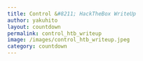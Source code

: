 ```yaml
---
title: Control &#8211; HackTheBox WriteUp
author: yakuhito
layout: countdown
permalink: control_htb_writeup
image: /images/control_htb_writeup.jpeg
category: countdown
---
```


<script>
var release_date = new Date("April 25, 2020 19:00 UTC");
</script>
